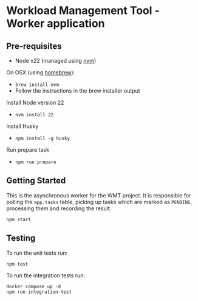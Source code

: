 # Workload Management Tool - Worker application

## Pre-requisites
- Node v22 (managed using [nvm](https://github.com/creationix/nvm))

On OSX (using [homebrew](https://brew.sh/)):

- `brew install nvm`
- Follow the instructions in the brew installer output

Install Node version 22
- `nvm install 22`

Install Husky
- `npm install -g husky`

Run prepare task
- `npm run prepare`

## Getting Started

This is the asynchronous worker for the WMT project. It is responsible for
polling the `app.tasks` table, picking up tasks which are marked as `PENDING`,
processing them and recording the result.

```shell
npm start
```

## Testing

To run the unit tests run:

```shell
npm test
```

To run the integration tests run:
```shell
docker compose up -d
npm run integration-test
```
